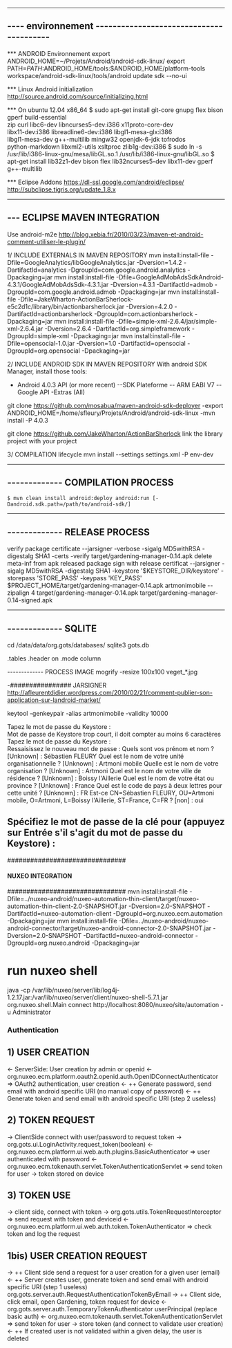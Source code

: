 --------------------------------------------------------
---- environnement ----------------------------------------
--------------------------------------------------------
*** ANDROID Environnement
export ANDROID_HOME=~/Projets/Android/android-sdk-linux/
export PATH=$PATH:$ANDROID_HOME/tools:$ANDROID_HOME/platform-tools
workspace/android-sdk-linux/tools/android update sdk --no-ui

*** Linux Android initialization
http://source.android.com/source/initializing.html


*** On ubuntu 12.04 x86_64
$ sudo apt-get install git-core gnupg flex bison gperf build-essential \
  zip curl libc6-dev libncurses5-dev:i386 x11proto-core-dev \
  libx11-dev:i386 libreadline6-dev:i386 libgl1-mesa-glx:i386 \
  libgl1-mesa-dev g++-multilib mingw32 openjdk-6-jdk tofrodos \
  python-markdown libxml2-utils xsltproc zlib1g-dev:i386
$ sudo ln -s /usr/lib/i386-linux-gnu/mesa/libGL.so.1 /usr/lib/i386-linux-gnu/libGL.so
$ apt-get install   lib32z1-dev bison flex lib32ncurses5-dev libx11-dev gperf g++-multilib

*** Eclipse Addons
https://dl-ssl.google.com/android/eclipse/
http://subclipse.tigris.org/update_1.8.x

--------------------------------------------------------
--- ECLIPSE MAVEN INTEGRATION
--------------------------------------------------------
Use android-m2e
http://blog.xebia.fr/2010/03/23/maven-et-android-comment-utiliser-le-plugin/

1/ INCLUDE EXTERNALS IN MAVEN REPOSITORY
mvn install:install-file -Dfile=GoogleAnalytics/libGoogleAnalytics.jar -Dversion=1.4.2 -DartifactId=analytics -DgroupId=com.google.android.analytics -Dpackaging=jar
mvn install:install-file -Dfile=GoogleAdMobAdsSdkAndroid-4.3.1/GoogleAdMobAdsSdk-4.3.1.jar -Dversion=4.3.1 -DartifactId=admob -DgroupId=com.google.android.admob -Dpackaging=jar
mvn install:install-file -Dfile=JakeWharton-ActionBarSherlock-e5c2d1c/library/bin/actionbarsherlock.jar -Dversion=4.2.0 -DartifactId=actionbarsherlock -DgroupId=com.actionbarsherlock -Dpackaging=jar
mvn install:install-file -Dfile=simple-xml-2.6.4/jar/simple-xml-2.6.4.jar -Dversion=2.6.4 -DartifactId=org.simpleframework -DgroupId=simple-xml -Dpackaging=jar
mvn install:install-file -Dfile=opensocial-1.0.jar -Dversion=1.0 -DartifactId=opensocial -DgroupId=org.opensocial -Dpackaging=jar

2/ INCLUDE ANDROID SDK IN MAVEN REPOSITORY
With android SDK Manager, install those tools:
- Android 4.0.3 API (or more recent) 
--SDK Plateforme
-- ARM EABI V7
-- Google API
-Extras (All)

git clone https://github.com/mosabua/maven-android-sdk-deployer
-export ANDROID_HOME=/home/sfleury/Projets/Android/android-sdk-linux
-mvn install -P 4.0.3

git clone https://github.com/JakeWharton/ActionBarSherlock
link the library project with your project

3/ COMPILATION lifecycle
mvn install --settings settings.xml -P env-dev

--------------------------------------------------------
------------- COMPILATION PROCESS 
--------------------------------------------------------

    $ mvn clean install android:deploy android:run [-Dandroid.sdk.path=/path/to/android-sdk/]
 
--------------------------------------------------------
------------- RELEASE PROCESS 
--------------------------------------------------------
verify package certificate
--jarsigner -verbose -sigalg MD5withRSA -digestalg SHA1 -certs -verify target/gardening-manager-0.14.apk
delete meta-inf from apk released package 
sign with release certificat
--jarsigner -sigalg MD5withRSA -digestalg SHA1 -keystore '$KEYSTORE_DIR/keystore' -storepass 'STORE_PASS' -keypass 'KEY_PASS' $PROJECT_HOME/target/gardening-manager-0.14.apk artmonimobile
--zipalign  4 target/gardening-manager-0.14.apk target/gardening-manager-0.14-signed.apk

--------------------------------------------------------
------------- SQLITE
--------------------------------------------------------
cd /data/data/org.gots/databases/
sqlite3 gots.db

.tables
.header on
.mode column

------------- PROCESS IMAGE
mogrify -resize 100x100 veget_*.jpg

-################ JARSIGNER
http://afleurentdidier.wordpress.com/2010/02/21/comment-publier-son-application-sur-landroid-market/

keytool -genkeypair -alias artmonimobile -validity 10000

Tapez le mot de passe du Keystore :  
Mot de passe de Keystore trop court, il doit compter au moins 6 caractères
Tapez le mot de passe du Keystore :  
Ressaisissez le nouveau mot de passe : 
Quels sont vos prénom et nom ?
  [Unknown] :  Sébastien FLEURY
Quel est le nom de votre unité organisationnelle ?
  [Unknown] :  Artmoni mobile
Quelle est le nom de votre organisation ?
  [Unknown] :  Artmoni
Quel est le nom de votre ville de résidence ?
  [Unknown] :  Boissy l'Aillerie
Quel est le nom de votre état ou province ?
  [Unknown] :  France
Quel est le code de pays à deux lettres pour cette unité ?
  [Unknown] :  FR
Est-ce CN=Sébastien FLEURY, OU=Artmoni mobile, O=Artmoni, L=Boissy l'Aillerie, ST=France, C=FR ?
  [non] :  oui

Spécifiez le mot de passe de la clé pour <artmonimobile>
	(appuyez sur Entrée s'il s'agit du mot de passe du Keystore) : 
-

###############################
#### NUXEO INTEGRATION
###############################
mvn install:install-file -Dfile=../nuxeo-android/nuxeo-automation-thin-client/target/nuxeo-automation-thin-client-2.0-SNAPSHOT.jar -Dversion=2.0-SNAPSHOT -DartifactId=nuxeo-automation-client -DgroupId=org.nuxeo.ecm.automation -Dpackaging=jar
mvn install:install-file -Dfile=../nuxeo-android/nuxeo-android-connector/target/nuxeo-android-connector-2.0-SNAPSHOT.jar -Dversion=2.0-SNAPSHOT -DartifactId=nuxeo-android-connector -DgroupId=org.nuxeo.android -Dpackaging=jar

# run nuxeo shell
java -cp /var/lib/nuxeo/server/lib/log4j-1.2.17.jar:/var/lib/nuxeo/server/client/nuxeo-shell-5.7.1.jar org.nuxeo.shell.Main
connect http://localhost:8080/nuxeo/site/automation -u Administrator

### Authentication
## 1) USER CREATION
<- ServerSide: User creation by admin or openid
<- org.nuxeo.ecm.platform.oauth2.openid.auth.OpenIDConnectAuthenticator => OAuth2 authentication, user creation
<- ++ Generate password, send email with android specific URI (no manual copy of password)
<- ++ Generate token and send email with android specific URI (step 2 useless)

## 2) TOKEN REQUEST
-> ClientSide connect with user/password to request token 
-> org.gots.ui.LoginActivity.request_token(boolean)
<- org.nuxeo.ecm.platform.ui.web.auth.plugins.BasicAuthenticator => user authenticated with password
<- org.nuxeo.ecm.tokenauth.servlet.TokenAuthenticationServlet => send token for user
-> token stored on device

## 3) TOKEN USE
-> client side, connect with token
-> org.gots.utils.TokenRequestInterceptor => send request with token and deviceid
<- org.nuxeo.ecm.platform.ui.web.auth.token.TokenAuthenticator => check token and log the request

## 1bis) USER CREATION REQUEST
-> ++ Client side send a request for a user creation for a given user (email)
<- ++ Server creates user, generate token and send email with android specific URI (step 1 useless)
org.gots.server.auth.RequestAuthenticationTokenByEmail
-> ++ Client side, click email, open Gardening, token request for device
<- org.gots.server.auth.TemporaryTokenAuthenticator userPrincipal (replace basic auth)
<- org.nuxeo.ecm.tokenauth.servlet.TokenAuthenticationServlet => send token for user
-> store token (and connect to validate user creation)
<- ++ If created user is not validated within a given delay, the user is deleted

